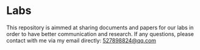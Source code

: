 # Labs
This repository is aimmed at sharing documents and papers for our labs in order to have better communication and research.
If any questions, please contact with me via my email directly: 527898824@qq.com
